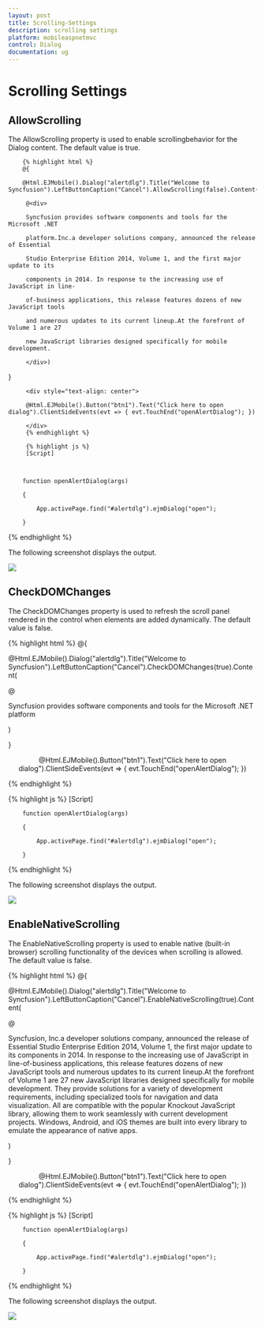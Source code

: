 ```yaml
---
layout: post
title: Scrolling-Settings
description: scrolling settings
platform: mobileaspnetmvc
control: Dialog
documentation: ug
---
```


# Scrolling Settings

## AllowScrolling   

The AllowScrolling property is used to enable scrollingbehavior for the Dialog content. The default value is true.


        {% highlight html %}
        @{

        @Html.EJMobile().Dialog("alertdlg").Title("Welcome to Syncfusion").LeftButtonCaption("Cancel").AllowScrolling(false).Content(

         @<div>

         Syncfusion provides software components and tools for the Microsoft .NET    

         platform.Inc.a developer solutions company, announced the release of Essential 

         Studio Enterprise Edition 2014, Volume 1, and the first major update to its  

         components in 2014. In response to the increasing use of JavaScript in line- 

         of-business applications, this release features dozens of new JavaScript tools    

         and numerous updates to its current lineup.At the forefront of Volume 1 are 27 

         new JavaScript libraries designed specifically for mobile development.
 
         </div>)

}

         <div style="text-align: center">

         @Html.EJMobile().Button("btn1").Text("Click here to open dialog").ClientSideEvents(evt => { evt.TouchEnd("openAlertDialog"); })

         </div>
         {% endhighlight %}

         {% highlight js %}
         [Script]



        function openAlertDialog(args)

        {

            App.activePage.find("#alertdlg").ejmDialog("open");

        }
{% endhighlight %}


The following screenshot displays the output.

![](Scrolling-Settings_images/Scrolling-Settings_img1.png)



## CheckDOMChanges                      

The CheckDOMChanges property is used to refresh the scroll panel rendered in the control when elements are added dynamically. The default value is false.


{% highlight html %}
@{

@Html.EJMobile().Dialog("alertdlg").Title("Welcome to Syncfusion").LeftButtonCaption("Cancel").CheckDOMChanges(true).Content(

@<div>

Syncfusion provides software components and tools for the Microsoft .NET platform

</div>)

}



<div style="text-align: center">

@Html.EJMobile().Button("btn1").Text("Click here to open dialog").ClientSideEvents(evt => { evt.TouchEnd("openAlertDialog"); })

</div>
{% endhighlight %}

{% highlight js %}
[Script]



        function openAlertDialog(args)

        {

            App.activePage.find("#alertdlg").ejmDialog("open");

        }

{% endhighlight %}

The following screenshot displays the output.

![](Scrolling-Settings_images/Scrolling-Settings_img2.png)



## EnableNativeScrolling

The EnableNativeScrolling property is used to enable native (built-in browser) scrolling functionality of the devices when scrolling is allowed. The default value is false.


{% highlight html %}
@{

@Html.EJMobile().Dialog("alertdlg").Title("Welcome to Syncfusion").LeftButtonCaption("Cancel").EnableNativeScrolling(true).Content(

@<div>

 Syncfusion, Inc.a developer solutions company, announced the release of Essential Studio Enterprise Edition 2014, Volume 1, the first major update to its components in 2014. In response to the increasing use of JavaScript in line-of-business applications, this release features dozens of new JavaScript tools and numerous updates to its current lineup.At the forefront of Volume 1 are 27 new JavaScript libraries designed specifically for mobile development. They provide solutions for a variety of development requirements, including specialized tools for navigation and data visualization. All are compatible with the popular Knockout JavaScript library, allowing them to work seamlessly with current development projects. Windows, Android, and iOS themes are built into every library to emulate the appearance of native apps.



</div>)

}



<div style="text-align: center">

@Html.EJMobile().Button("btn1").Text("Click here to open dialog").ClientSideEvents(evt => { evt.TouchEnd("openAlertDialog"); })

</div>

{% endhighlight %}

{% highlight js %}
[Script]



        function openAlertDialog(args)

        {

            App.activePage.find("#alertdlg").ejmDialog("open");

        }
{% endhighlight %}


The following screenshot displays the output.

![](Scrolling-Settings_images/Scrolling-Settings_img3.png)


